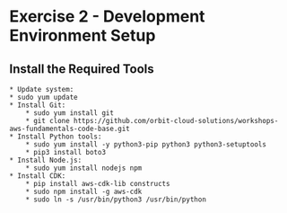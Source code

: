 # Exercise 2 - Development Environment Setup

## Install the Required Tools
    * Update system:
    * sudo yum update
    * Install Git:
        * sudo yum install git
        * git clone https://github.com/orbit-cloud-solutions/workshops-aws-fundamentals-code-base.git
    * Install Python tools:
        * sudo yum install -y python3-pip python3 python3-setuptools
        * pip3 install boto3
    * Install Node.js:
        * sudo yum install nodejs npm
    * Install CDK:
        * pip install aws-cdk-lib constructs
        * sudo npm install -g aws-cdk
        * sudo ln -s /usr/bin/python3 /usr/bin/python